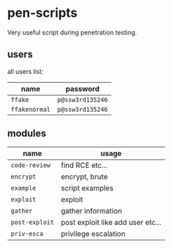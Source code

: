 # pen-scripts

Very useful script during penetration testing.

## users

all users list:

| name            | password           |
| --------------- | ------------------ |
| `ffake`         | `p@ssw3rd135246`   |
| `ffakenormal`   | `p@ssw3rd135246`   |

## modules

| name             | usage                               |
| ---------------- | ----------------------------------- |
| `code-review`    | find RCE etc...                     |
| `encrypt`        | encrypt, brute                      |
| `example`        | script examples                     |
| `exploit`        | exploit                             |
| `gather`         | gather information                  |
| `post-exploit`   | post exploit like add user etc...   |
| `priv-esca`      | privilege escalation                |

